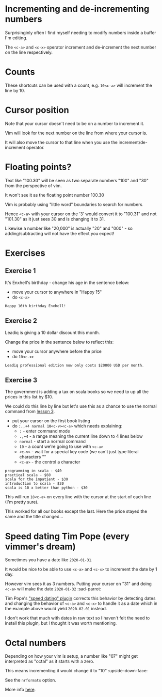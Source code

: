# Incrementing and de-incrementing numbers

Surprisinginly often I find myself needing to modify numbers inside a buffer I'm editing.

The `<c-a>` and `<c-x>` operator increment and de-increment the next number on the line respectively.

# Counts

These shortcuts can be used with a count, e.g. `10<c-a>` will increment the line by 10.

# Cursor position

Note that your cursor doesn't need to be on a number to increment it.

Vim will look for the next number on the line from where your cursor is.

It will also move the cursor to that line when you use the increment/de-increment operator.

# Floating points?

Text like "100.30" will be seen as two separate numbers "100" and "30" from the perspective of vim.

It won't see it as the floating point number 100.30

Vim is probably using "little word" boundaries to search for numbers.

Hence `<c-a>` with your cursor on the '3' would convert it to "100.31" and not "101.30" as it just sees 30 and is changing it to 31.

Likewise a number like "20,000" is actually "20" and "000" - so adding/subtracting will not have the effect you expect!

# Exercises

## Exercise 1

It's Enxhell's birthday - change his age in the sentence below:

- move your cursor to anywhere in "Happy 15"
- do `<c-a>`

```
Happy 16th birthday Enxhell!
```

## Exercise 2

Leadiq is giving a 10 dollar discount this month.

Change the price in the sentence below to reflect this:

- move your cursor anywhere before the price
- do `10<c-x>`

```
Leadiq professional edition now only costs $20000 USD per month.
```

## Exercise 3

The government is adding a tax on scala books so we need to up all the prices in this list by $10.

We could do this line by line but let's use this as a chance to use the normal command from [lesson 3](003_normal_commands.md).

- put your cursor on the first book listing
- do `:.,+4 normal 10<c-v><c-a>` which needs explaining:
    - `:` - enter command mode
    - `.,+4` - a range meaning the current line down to 4 lines below
    - `normal` - start a normal command
    - `10` - a count we're going to use with `<c-a>`
    - `<c-v>` - wait for a special key code (we can't just type literal characters "<c-a>"
    - `<c-a>` - the control a character

```
programming in scala - $40
practical scala - $60
scala for the impatient - $30
introduction to scala - $20
scala is 10 x better than python - $30
```

This will run `10<c-a>` on every line with the cursor at the start of each line (I'm pretty sure).

This worked for all our books except the last. Here the price stayed the same and the title changed...

# Speed dating Tim Pope (every vimmer's dream)

Sometimes you have a date like `2020-01-31`.

It would be nice to be able to use `<c-a>` and `<c-x>` to increment the date by 1 day.

However vim sees it as 3 numbers. Putting your cursor on "31" and doing `<c-a>` will make the date `2020-01-32` :sad-parrot:

Tim Pope's ["speed dating" plugin](https://github.com/tpope/vim-speeddating) corrects this behavior by detecting dates
and changing the behavior of `<c-a>` and `<c-x>` to handle it as a date which in the example above would yield `2020-02-01` instead.

I don't work that much with dates in raw text so I haven't felt the need to install this plugin, but I thought it was worth mentioning.

# Octal numbers

Depending on how your vim is setup, a number like "07" might get interpreted as "octal" as it starts with a zero.

This means incrementing it would change it to "10" :upside-down-face:

See the `nrformats` option.

More info [here](https://vim.fandom.com/wiki/Increasing_or_decreasing_numbers).
